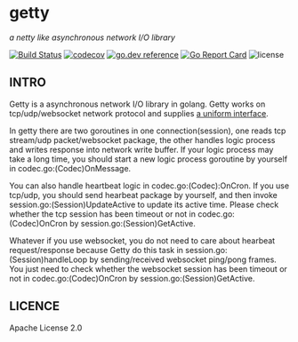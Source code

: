# getty

 *a netty like asynchronous network I/O library*

[![Build Status](https://travis-ci.org/dubbogo/getty.svg?branch=master)](https://travis-ci.org/dubbogo/getty)
[![codecov](https://codecov.io/gh/dubbogo/getty/branch/master/graph/badge.svg)](https://codecov.io/gh/dubbogo/getty)
[![go.dev reference](https://img.shields.io/badge/go.dev-reference-007d9c?logo=go&logoColor=white&style=flat-square)](https://pkg.go.dev/github.com/dubbogo/getty?tab=doc)
[![Go Report Card](https://goreportcard.com/badge/github.com/dubbogo/getty)](https://goreportcard.com/report/github.com/dubbogo/getty)
![license](https://img.shields.io/badge/license-Apache--2.0-green.svg)

## INTRO

Getty is a asynchronous network I/O library in golang. Getty works on tcp/udp/websocket network protocol and supplies [a uniform interface](https://github.com/dubbogo/getty/blob/master/getty.go#L45).

In getty there are two goroutines in one connection(session), one reads tcp stream/udp packet/websocket package, the other handles logic process and writes response into network write buffer. If your logic process may take a long time, you should start a new logic process goroutine by yourself in codec.go:(Codec)OnMessage.

You can also handle heartbeat logic in codec.go:(Codec):OnCron. If you use tcp/udp, you should send hearbeat package by yourself, and then invoke session.go:(Session)UpdateActive to update its active time. Please check whether the tcp session has been timeout or not in codec.go:(Codec)OnCron by session.go:(Session)GetActive.

Whatever if you use websocket, you do not need to care about hearbeat request/response because Getty do this task in session.go:(Session)handleLoop by sending/received websocket ping/pong frames. You just need to  check whether the websocket session has been timeout or not in codec.go:(Codec)OnCron by session.go:(Session)GetActive.

## LICENCE

Apache License 2.0

